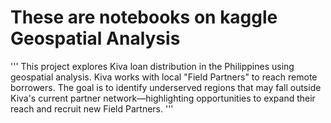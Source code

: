 # These are notebooks on kaggle Geospatial Analysis
'''
This project explores Kiva loan distribution in the Philippines using geospatial analysis. 
Kiva works with local "Field Partners" to reach remote borrowers. The goal is to identify underserved regions 
that may fall outside Kiva's current partner network—highlighting opportunities to expand 
their reach and recruit new Field Partners.
'''
